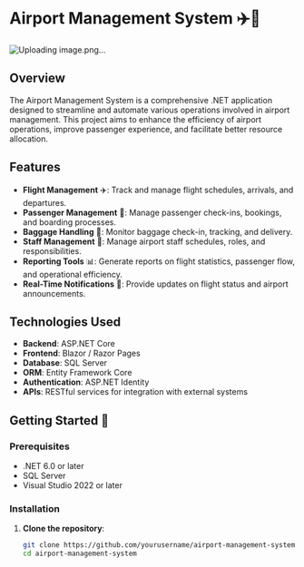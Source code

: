 # Airport Management System ✈️🏢
![Uploading image.png…]()

## Overview

The Airport Management System is a comprehensive .NET application designed to streamline and automate various operations involved in airport management. This project aims to enhance the efficiency of airport operations, improve passenger experience, and facilitate better resource allocation.

## Features

- **Flight Management** ✈️: Track and manage flight schedules, arrivals, and departures.
- **Passenger Management** 🧳: Manage passenger check-ins, bookings, and boarding processes.
- **Baggage Handling** 🛅: Monitor baggage check-in, tracking, and delivery.
- **Staff Management** 👥: Manage airport staff schedules, roles, and responsibilities.
- **Reporting Tools** 📊: Generate reports on flight statistics, passenger flow, and operational efficiency.
- **Real-Time Notifications** 🔔: Provide updates on flight status and airport announcements.

## Technologies Used

- **Backend**: ASP.NET Core
- **Frontend**: Blazor / Razor Pages
- **Database**: SQL Server
- **ORM**: Entity Framework Core
- **Authentication**: ASP.NET Identity
- **APIs**: RESTful services for integration with external systems

## Getting Started 🚀

### Prerequisites

- .NET 6.0 or later
- SQL Server
- Visual Studio 2022 or later

### Installation

1. **Clone the repository**:
   ```bash
   git clone https://github.com/yourusername/airport-management-system.git
   cd airport-management-system
